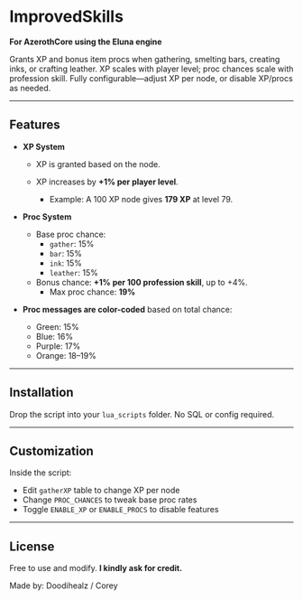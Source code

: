 # ImprovedSkills
**For AzerothCore using the Eluna engine**

Grants XP and bonus item procs when gathering, smelting bars, creating inks, or crafting leather. XP scales with player level; proc chances scale with profession skill. Fully configurable—adjust XP per node, or disable XP/procs as needed.

---

## Features

- **XP System**
  - XP is granted based on the node.
    
  - XP increases by **+1% per player level**.
    - Example: A 100 XP node gives **179 XP** at level 79.

- **Proc System**
  - Base proc chance:
    - `gather`: 15%
    - `bar`: 15%
    - `ink`: 15%
    - `leather`: 15%
  - Bonus chance: **+1% per 100 profession skill**, up to +4%.
    - Max proc chance: **19%**

- **Proc messages are color-coded** based on total chance:
  - Green: 15%
  - Blue: 16%
  - Purple: 17%
  - Orange: 18–19%

---

## Installation

Drop the script into your `lua_scripts` folder. No SQL or config required.

---

## Customization

Inside the script:
- Edit `gatherXP` table to change XP per node
- Change `PROC_CHANCES` to tweak base proc rates
- Toggle `ENABLE_XP` or `ENABLE_PROCS` to disable features

---

## License

Free to use and modify. **I kindly ask for credit.**

 Made by: Doodihealz / Corey

